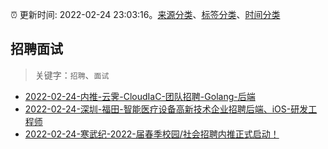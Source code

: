 :alarm_clock: 更新时间: 2022-02-24 23:03:16。[来源分类](../README.md)、[标签分类](../TAGS.md)、[时间分类](../TIMELINE.md)

## 招聘面试


> 关键字：`招聘`、`面试`



- [2022-02-24-内推-云霁-CloudIaC-团队招聘-Golang-后端](https://www.v2ex.com/t/836272) 
- [2022-02-24-深圳-福田-智能医疗设备高新技术企业招聘后端、iOS-研发工程师](https://www.v2ex.com/t/836244) 
- [2022-02-24-寒武纪-2022-届春季校园/社会招聘内推正式启动！](https://www.v2ex.com/t/836241) 